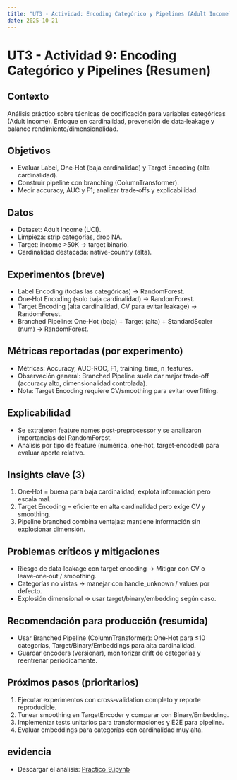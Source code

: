 ```yaml
---
title: "UT3 - Actividad: Encoding Categórico y Pipelines (Adult Income)"
date: 2025-10-21
---
```


# UT3 - Actividad 9: Encoding Categórico y Pipelines (Resumen)

## Contexto

Análisis práctico sobre técnicas de codificación para variables categóricas (Adult Income). Enfoque en cardinalidad, prevención de data‑leakage y balance rendimiento/dimensionalidad.

## Objetivos

- Evaluar Label, One‑Hot (baja cardinalidad) y Target Encoding (alta cardinalidad).
- Construir pipeline con branching (ColumnTransformer).
- Medir accuracy, AUC y F1; analizar trade‑offs y explicabilidad.

## Datos

- Dataset: Adult Income (UCI).
- Limpieza: strip categorías, drop NA.
- Target: income >50K → target binario.
- Cardinalidad destacada: native-country (alta).

## Experimentos (breve)

- Label Encoding (todas las categóricas) → RandomForest.
- One‑Hot Encoding (solo baja cardinalidad) → RandomForest.
- Target Encoding (alta cardinalidad, CV para evitar leakage) → RandomForest.
- Branched Pipeline: One‑Hot (baja) + Target (alta) + StandardScaler (num) → RandomForest.

## Métricas reportadas (por experimento)

- Métricas: Accuracy, AUC-ROC, F1, training_time, n_features.
- Observación general: Branched Pipeline suele dar mejor trade‑off (accuracy alto, dimensionalidad controlada).
- Nota: Target Encoding requiere CV/smoothing para evitar overfitting.

## Explicabilidad

- Se extrajeron feature names post‑preprocessor y se analizaron importancias del RandomForest.
- Análisis por tipo de feature (numérica, one‑hot, target‑encoded) para evaluar aporte relativo.

## Insights clave (3)

1. One‑Hot = buena para baja cardinalidad; explota información pero escala mal.
2. Target Encoding = eficiente en alta cardinalidad pero exige CV y smoothing.
3. Pipeline branched combina ventajas: mantiene información sin explosionar dimensión.

## Problemas críticos y mitigaciones

- Riesgo de data‑leakage con target encoding → Mitigar con CV o leave‑one‑out / smoothing.
- Categorías no vistas → manejar con handle_unknown / values por defecto.
- Explosión dimensional → usar target/binary/embedding según caso.

## Recomendación para producción (resumida)

- Usar Branched Pipeline (ColumnTransformer): One‑Hot para ≤10 categorías, Target/Binary/Embeddings para alta cardinalidad.
- Guardar encoders (versionar), monitorizar drift de categorías y reentrenar periódicamente.

## Próximos pasos (prioritarios)

1. Ejecutar experimentos con cross‑validation completo y reporte reproducible.
2. Tunear smoothing en TargetEncoder y comparar con Binary/Embedding.
3. Implementar tests unitarios para transformaciones y E2E para pipeline.
4. Evaluar embeddings para categorías con cardinalidad muy alta.

## evidencia

- Descargar el análisis: [Practico_9.ipynb](../Practicos/Practico_9.ipynb)
